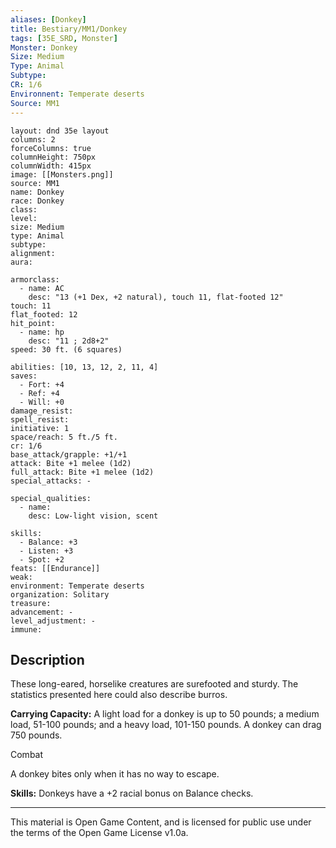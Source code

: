 ```yaml
---
aliases: [Donkey]
title: Bestiary/MM1/Donkey
tags: [35E_SRD, Monster]
Monster: Donkey
Size: Medium
Type: Animal
Subtype: 
CR: 1/6
Environnent: Temperate deserts
Source: MM1
---
```


```statblock
layout: dnd 35e layout
columns: 2
forceColumns: true
columnHeight: 750px
columnWidth: 415px
image: [[Monsters.png]]
source: MM1
name: Donkey
race: Donkey
class: 
level: 
size: Medium
type: Animal
subtype: 
alignment: 
aura: 

armorclass:
  - name: AC
    desc: "13 (+1 Dex, +2 natural), touch 11, flat-footed 12"
touch: 11
flat_footed: 12
hit_point:
  - name: hp
    desc: "11 ; 2d8+2"
speed: 30 ft. (6 squares)

abilities: [10, 13, 12, 2, 11, 4]
saves:
  - Fort: +4
  - Ref: +4
  - Will: +0
damage_resist: 
spell_resist: 
initiative: 1
space/reach: 5 ft./5 ft.
cr: 1/6
base_attack/grapple: +1/+1
attack: Bite +1 melee (1d2)
full_attack: Bite +1 melee (1d2)
special_attacks: -

special_qualities:
  - name: 
    desc: Low-light vision, scent

skills:
  - Balance: +3
  - Listen: +3
  - Spot: +2
feats: [[Endurance]]
weak: 
environment: Temperate deserts
organization: Solitary
treasure: 
advancement: -
level_adjustment: -
immune: 
```

## Description

<p>These long-eared, horselike creatures are surefooted and sturdy. The statistics presented here could also describe burros.</p>
<p>
            <b>Carrying Capacity:</b> A light load for a donkey is up to 50 pounds; a medium load, 51-100 pounds; and a heavy load, 101-150 pounds. A donkey can drag 750 pounds.</p>
<p>Combat</p>
<p>A donkey bites only when it has no way to escape.</p>
<p>
            <b>Skills:</b> Donkeys have a +2 racial bonus on Balance checks.</p>

---

This material is Open Game Content, and is licensed for public use under
the terms of the Open Game License v1.0a.
